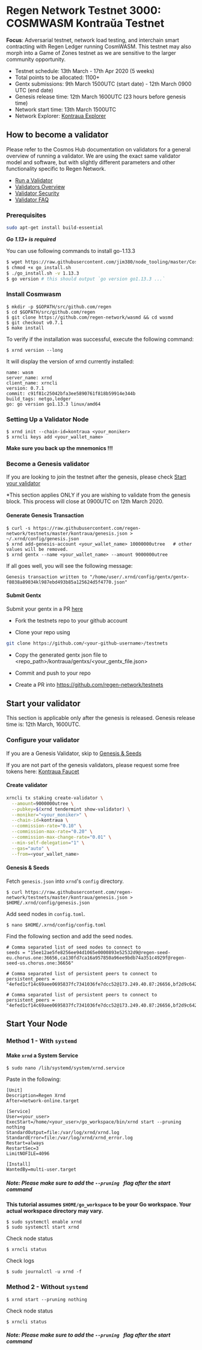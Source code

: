 # Regen Network Testnet 3000: COSMWASM Kontraŭa Testnet

**Focus**: Adversarial testnet, network load testing, and interchain smart contracting with Regen Ledger running CosmWASM. This testnet may also morph into a Game of Zones testnet as we are sensitive to the larger community opportunity.

* Testnet schedule: 13th March - 17th Apr 2020 (5 weeks)
* Total points to be allocated: 1100+
* Gentx submissions: 9th March 1500UTC (start date) - 12th March 0900 UTC (end date)
* Genesis release time: 12th March 1600UTC (23 hours before genesis time)
* Network start time: 13th March 1500UTC
* Network Explorer: [Kontraua Explorer](https://explorer.regen.vitwit.com/)

## How to become a validator

Please refer to the Cosmos Hub documentation on validators for a general overview of running a validator. We are using the exact same validator model and software, but with slightly different parameters and other functionality specific to Regen Network.

* [Run a Validator](https://cosmos.network/docs/cosmos-hub/validators/validator-setup.html)
* [Validators Overview](https://cosmos.network/docs/cosmos-hub/validators/overview.html)
* [Validator Security](https://cosmos.network/docs/cosmos-hub/validators/security.html)
* [Validator FAQ](https://cosmos.network/docs/cosmos-hub/validators/validator-faq.html)

### Prerequisites

```sh
sudo apt-get install build-essential
```

***Go 1.13+ is required***

You can use following commands to install go-1.13.3
```sh
$ wget https://raw.githubusercontent.com/jim380/node_tooling/master/Cosmos/CLI/go_install.sh
$ chmod +x go_install.sh
$ ./go_install.sh -v 1.13.3
$ go version # this should output `go version go1.13.3 ...`
```

### Install Cosmwasm
```
$ mkdir -p $GOPATH/src/github.com/regen
$ cd $GOPATH/src/github.com/regen
$ git clone https://github.com/regen-network/wasmd && cd wasmd
$ git checkout v0.7.1
$ make install
```

To verify if the installation was successful, execute the following command:
```
$ xrnd version --long
```
It will display the version of xrnd currently installed:
```
name: wasm
server_name: xrnd
client_name: xrncli
version: 0.7.1
commit: c91f81c25042bfa3ee5890761f818b59914e344b
build_tags: netgo,ledger
go: go version go1.13.3 linux/amd64
```

### Setting Up a Validator Node
```
$ xrnd init --chain-id=kontraua <your_moniker>
$ xrncli keys add <your_wallet_name>
```
**Make sure you back up the mnemonics !!!**

### Become a Genesis validator

If you are looking to join the testnet after the genesis, please check [Start your validator](#start-your-validator)

*This section applies ONLY if you are wishing to validate from the genesis block. This process will close at 0900UTC on 12th March 2020.

#### Generate Genesis Transaction 
```
$ curl -s https://raw.githubusercontent.com/regen-network/testnets/master/kontraua/genesis.json > ~/.xrnd/config/genesis.json
$ xrnd add-genesis-account <your_wallet_name> 10000000utree   # other values will be removed.
$ xrnd gentx --name <your_wallet_name> --amount 9000000utree
```
If all goes well, you will see the following message:
```
Genesis transaction written to "/home/user/.xrnd/config/gentx/gentx-f8038a89034kl987ebd493b85a125624d5f4770.json"
```
#### Submit Gentx
Submit your gentx in a PR [here](https://github.com/regen-network/testnets)

- Fork the testnets repo to your github account 

- Clone your repo using

```sh
git clone https://github.com/<your-github-username>/testnets
```

- Copy the generated gentx json file to <repo_path>/kontraua/gentxs/<your_gentx_file.json>

- Commit and push to your repo
- Create a PR into https://github.com/regen-network/testnets


## Start your validator

This section is applicable only after the genesis is released. Genesis release time is: 12th March, 1600UTC.

### Configure your validator

If you are a Genesis Validator, skip to [Genesis & Seeds](#genesis--seeds)

If you are not part of the genesis validators, please request some free tokens here: [Kontraua Faucet](https://regen.vitwit.com/faucet)

#### Create validator
```sh
xrncli tx staking create-validator \
  --amount=9000000utree \
  --pubkey=$(xrnd tendermint show-validator) \
  --moniker="<your_moniker>" \
  --chain-id=kontraua \
  --commission-rate="0.10" \
  --commission-max-rate="0.20" \
  --commission-max-change-rate="0.01" \
  --min-self-delegation="1" \
  --gas="auto" \
  --from=<your_wallet_name>
```

#### Genesis & Seeds
Fetch `genesis.json` into `xrnd`'s `config` directory.
```
$ curl https://raw.githubusercontent.com/regen-network/testnets/master/kontraua/genesis.json > $HOME/.xrnd/config/genesis.json
```

Add seed nodes in `config.toml`.
```
$ nano $HOME/.xrnd/config/config.toml
```
Find the following section and add the seed nodes.
```
# Comma separated list of seed nodes to connect to
seeds = "15ee12ae5fe8256ee94d1065e0000893e52532d9@regen-seed-eu.chorus.one:36656,ca130fd7ca16a957850a96ee9bdb74a351c4929f@regen-seed-us.chorus.one:36656"
```
```
# Comma separated list of persistent peers to connect to
persistent_peers = "4efed1cf14c69aee0695837fc7341036fe7dcc52@173.249.40.87:26656,bf2d9c642d82990ab7e6b5dbc24695e56edfb43e@3.134.55.15:26656"
```

```
# Comma separated list of persistent peers to connect to
persistent_peers = "4efed1cf14c69aee0695837fc7341036fe7dcc52@173.249.40.87:26656,bf2d9c642d82990ab7e6b5dbc24695e56edfb43e@3.134.55.15:26656"
```

## Start Your Node

### **Method 1** - With `systemd`

#### Make `xrnd` a System Service

```
$ sudo nano /lib/systemd/system/xrnd.service
```
Paste in the following:
```
[Unit]
Description=Regen Xrnd
After=network-online.target

[Service]
User=<your_user>
ExecStart=/home/<your_user>/go_workspace/bin/xrnd start --pruning nothing
StandardOutput=file:/var/log/xrnd/xrnd.log
StandardError=file:/var/log/xrnd/xrnd_error.log
Restart=always
RestartSec=3
LimitNOFILE=4096

[Install]
WantedBy=multi-user.target
```

##### Note: Please make sure to add the ```--pruning ``` flag after the start command

**This tutorial assumes `$HOME/go_workspace` to be your Go workspace. Your actual workspace directory may vary.**

```
$ sudo systemctl enable xrnd
$ sudo systemctl start xrnd
```
Check node status
```
$ xrncli status
```
Check logs
```
$ sudo journalctl -u xrnd -f
```

### **Method 2** - Without `systemd`
```
$ xrnd start --pruning nothing
```
Check node status
```
$ xrncli status
```
##### Note: Please make sure to add the ```--pruning ``` flag after the start command
